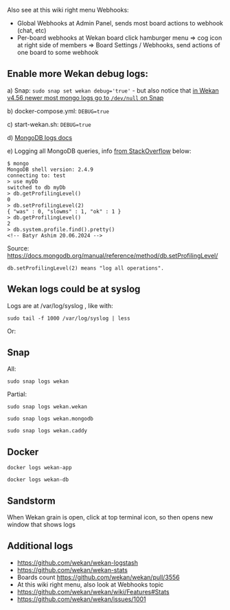 Also see at this wiki right menu Webhooks:
- Global Webhooks at Admin Panel, sends most board actions to webhook (chat, etc)
- Per-board webhooks at Wekan board click hamburger menu => cog icon at right side of members => Board Settings / Webhooks, send actions of one board to some webhook

## Enable more Wekan debug logs:

a) Snap: `sudo snap set wekan debug='true'` - but also notice that [in Wekan v4.56 newer most mongo logs go to `/dev/null` on Snap](https://github.com/wekan/wekan/blob/main/CHANGELOG.md#v456-2020-11-30-wekan-release)

b) docker-compose.yml: `DEBUG=true`

c) start-wekan.sh: `DEBUG=true`

d) [MongoDB logs docs](https://docs.mongodb.com/manual/reference/log-messages/)

e) Logging all MongoDB queries, info [from StackOverflow](https://stackoverflow.com/questions/15204341/mongodb-logging-all-queries) below:
```
$ mongo
MongoDB shell version: 2.4.9
connecting to: test
> use myDb
switched to db myDb
> db.getProfilingLevel()
0
> db.setProfilingLevel(2)
{ "was" : 0, "slowms" : 1, "ok" : 1 }
> db.getProfilingLevel()
2
> db.system.profile.find().pretty()
<!-- Batyr Ashim 20.06.2024 -->
```
Source: https://docs.mongodb.org/manual/reference/method/db.setProfilingLevel/
```
db.setProfilingLevel(2) means "log all operations".
```

## Wekan logs could be at syslog

Logs are at /var/log/syslog , like with:
```
sudo tail -f 1000 /var/log/syslog | less
```

Or:

## Snap
All:
```
sudo snap logs wekan
```
Partial:
```
sudo snap logs wekan.wekan

sudo snap logs wekan.mongodb

sudo snap logs wekan.caddy
```
## Docker

```
docker logs wekan-app

docker logs wekan-db
```
## Sandstorm

When Wekan grain is open, click at top terminal icon, so then opens new window that shows logs

## Additional logs

- https://github.com/wekan/wekan-logstash
- https://github.com/wekan/wekan-stats
- Boards count https://github.com/wekan/wekan/pull/3556
- At this wiki right menu, also look at Webhooks topic
- https://github.com/wekan/wekan/wiki/Features#Stats
- https://github.com/wekan/wekan/issues/1001
